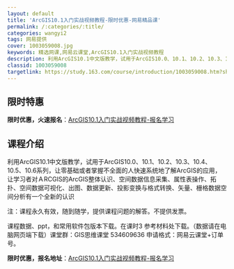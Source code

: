 ```yaml
---
layout: default
title: 'ArcGIS10.1入门实战视频教程-限时优惠-网易精品课'
permalink: /:categories/:title/
categories: wangyi2
tags: 网易提供
cover: 1003059008.jpg
keywords: 精选网课,网易云课堂,ArcGIS10.1入门实战视频教程
description: 利用ArcGIS10.1中文版教学，试用于ArcGIS10.0、10.1、10.2、10.3、10.4、10.5、10.
classid: 1003059008
targetlink: https://study.163.com/course/introduction/1003059008.htm?share=1&shareId=1025206652&utm_campaign=share&utm_medium=iphoneShare&utm_source=&utm_u=1025206652
---
```


## 限时特惠

**限时优惠，火速报名**：[ArcGIS10.1入门实战视频教程-报名学习](https://study.163.com/course/introduction/1003059008.htm?share=1&shareId=1025206652&utm_campaign=share&utm_medium=iphoneShare&utm_source=&utm_u=1025206652)

## 课程介绍

利用ArcGIS10.1中文版教学，试用于ArcGIS10.0、10.1、10.2、10.3、10.4、10.5、10.6系列，让零基础或者掌握不全面的人快速系统地了解ArcGIS的应用，让学习者对ＡRCGIS的ArcGIS整体认识、空间数据信息采集、属性表操作、拓扑、空间数据可视化、出图、数据更新、投影变换与格式转换、矢量、栅格数据空间分析有一个全新的认识

注：课程永久有效，随到随学，提供课程问题的解答。不提供发票。

课程数据、ppt，和常用软件包版本下载。在课时3 参考材料处下载。（数据请在电脑网页端下载）课堂群：GIS思维课堂 534609636 申请格式：网易云课堂+订单号。

**限时优惠，报名地址**：[ArcGIS10.1入门实战视频教程-报名学习](https://study.163.com/course/introduction/1003059008.htm?share=1&shareId=1025206652&utm_campaign=share&utm_medium=iphoneShare&utm_source=&utm_u=1025206652)

